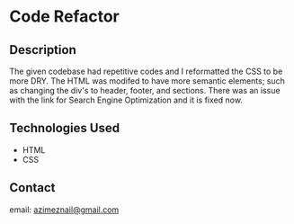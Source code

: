 # Code Refactor

## Description
The given codebase had repetitive codes and I reformatted the CSS to be more DRY. The HTML was modifed to have more semantic elements; such as changing the div's to header, footer, and sections. There was an issue with the link for Search Engine Optimization and it is fixed now.

## Technologies Used
* HTML
* CSS

## Contact
email: azimeznail@gmail.com